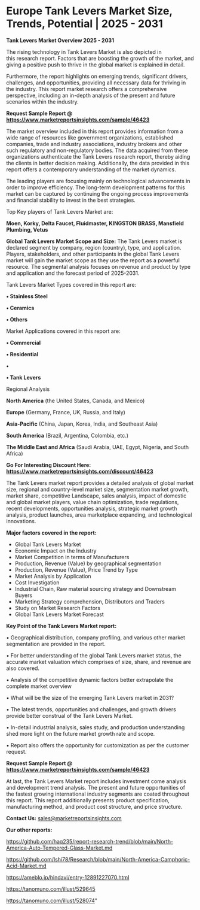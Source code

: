 # Europe Tank Levers Market Size, Trends, Potential | 2025 - 2031

<Strong> Tank Levers Market Overview 2025 - 2031</strong>

The rising technology in Tank Levers Market is also depicted in this research report. Factors that are boosting the growth of the market, and giving a positive push to thrive in the global market is explained in detail.

Furthermore, the report highlights on emerging trends, significant drivers, challenges, and opportunities, providing all necessary data for thriving in the industry. This report market research offers a comprehensive perspective, including an in-depth analysis of the present and future scenarios within the industry.

<strong>Request Sample Report @ <a href=https://www.marketreportsinsights.com/sample/46423>https://www.marketreportsinsights.com/sample/46423</a></strong>

The market overview included in this report provides information from a wide range of resources like government organizations, established companies, trade and industry associations, industry brokers and other such regulatory and non-regulatory bodies. The data acquired from these organizations authenticate the Tank Levers research report, thereby aiding the clients in better decision making. Additionally, the data provided in this report offers a contemporary understanding of the market dynamics.

The leading players are focusing mainly on technological advancements in order to improve efficiency. The long-term development patterns for this market can be captured by continuing the ongoing process improvements and financial stability to invest in the best strategies.

Top Key players of Tank Levers Market are:

<strong>Moen, Korky, Delta Faucet, Fluidmaster, KINGSTON BRASS, Mansfield Plumbing, Vetus</strong>

<strong><b>Global Tank Levers Market Scope and Size:</b></strong>
The Tank Levers market is declared segment by company, region (country), type, and application. Players, stakeholders, and other participants in the global Tank Levers market will gain the market scope as they use the report as a powerful resource. The segmental analysis focuses on revenue and product by type and application and the forecast period of 2025-2031.

Tank Levers Market Types covered in this report are:

<strong>•  Stainless Steel

•  Ceramics

•  Others</strong>

Market Applications covered in this report are:

<strong>•  Commercial

•  Residential

•  

•  Tank Levers</strong> 

Regional Analysis

<strong>North America</strong> (the United States, Canada, and Mexico)

<strong>Europe</strong> (Germany, France, UK, Russia, and Italy)

<strong>Asia-Pacific</strong> (China, Japan, Korea, India, and Southeast Asia)

<strong>South America</strong> (Brazil, Argentina, Colombia, etc.)

<strong>The Middle East and Africa</strong> (Saudi Arabia, UAE, Egypt, Nigeria, and South Africa)

<strong>Go For Interesting Discount Here: <a href=https://www.marketreportsinsights.com/discount/46423>https://www.marketreportsinsights.com/discount/46423</a></strong>

The Tank Levers market report provides a detailed analysis of global market size, regional and country-level market size, segmentation market growth, market share, competitive Landscape, sales analysis, impact of domestic and global market players, value chain optimization, trade regulations, recent developments, opportunities analysis, strategic market growth analysis, product launches, area marketplace expanding, and technological innovations.

<strong><b>Major factors covered in the report:</b></strong>
<ul>
  <li>Global Tank Levers Market </li>
  <li>Economic Impact on the Industry</li>
  <li>Market Competition in terms of Manufacturers</li>
  <li>Production, Revenue (Value) by geographical segmentation</li>
  <li>Production, Revenue (Value), Price Trend by Type</li>
  <li>Market Analysis by Application</li>
  <li>Cost Investigation</li>
  <li>Industrial Chain, Raw material sourcing strategy and Downstream Buyers</li>
  <li>Marketing Strategy comprehension, Distributors and Traders</li>
  <li>Study on Market Research Factors</li>
  <li>Global Tank Levers Market Forecast</li>
</ul>

<strong><b>Key Point of the Tank Levers Market report:</b></strong>

• Geographical distribution, company profiling, and various other market segmentation are provided in the report.

• For better understanding of the global Tank Levers market status, the accurate market valuation which comprises of size, share, and revenue are also covered.

• Analysis of the competitive dynamic factors better extrapolate the complete market overview

• What will be the size of the emerging Tank Levers market in 2031?

• The latest trends, opportunities and challenges, and growth drivers provide better construal of the Tank Levers Market.

• In-detail industrial analysis, sales study, and production understanding shed more light on the future market growth rate and scope.

• Report also offers the opportunity for customization as per the customer request.

<strong>Request Sample Report @ <a href=https://www.marketreportsinsights.com/sample/46423>https://www.marketreportsinsights.com/sample/46423</a></strong>

At last, the Tank Levers Market report includes investment come analysis and development trend analysis. The present and future opportunities of the fastest growing international industry segments are coated throughout this report. This report additionally presents product specification, manufacturing method, and product cost structure, and price structure.

<strong>Contact Us:</strong>
sales@marketreportsinsights.com

<strong>Our other reports:</strong>

<a href=https://github.com/haq235/report-research-trend/blob/main/North-America-Auto-Tempered-Glass-Market.md>https://github.com/haq235/report-research-trend/blob/main/North-America-Auto-Tempered-Glass-Market.md</a>

<a href=https://github.com/Ishi78/Research/blob/main/North-America-Camphoric-Acid-Market.md>https://github.com/Ishi78/Research/blob/main/North-America-Camphoric-Acid-Market.md</a>

<a href=https://ameblo.jp/hindavi/entry-12891227070.html>https://ameblo.jp/hindavi/entry-12891227070.html</a>

<a href=https://tanomuno.com/illust/529645>https://tanomuno.com/illust/529645</a>

<a href=https://tanomuno.com/illust/528074>https://tanomuno.com/illust/528074</a>"
